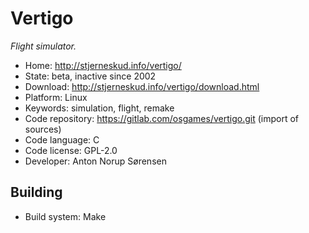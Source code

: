 # Vertigo

_Flight simulator._

- Home: http://stjerneskud.info/vertigo/
- State: beta, inactive since 2002
- Download: http://stjerneskud.info/vertigo/download.html
- Platform: Linux
- Keywords: simulation, flight, remake
- Code repository: https://gitlab.com/osgames/vertigo.git (import of sources)
- Code language: C
- Code license: GPL-2.0
- Developer: Anton Norup Sørensen

## Building

- Build system: Make